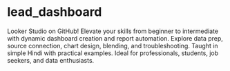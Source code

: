 # lead_dashboard
 Looker Studio on GitHub! Elevate your skills from beginner to intermediate with dynamic dashboard creation and report automation. Explore data prep, source connection, chart design, blending, and troubleshooting. Taught in simple Hindi with practical examples. Ideal for professionals, students, job seekers, and data enthusiasts. 

